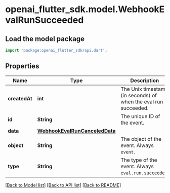 # openai_flutter_sdk.model.WebhookEvalRunSucceeded

## Load the model package
```dart
import 'package:openai_flutter_sdk/api.dart';
```

## Properties
Name | Type | Description | Notes
------------ | ------------- | ------------- | -------------
**createdAt** | **int** | The Unix timestamp (in seconds) of when the eval run succeeded.  | 
**id** | **String** | The unique ID of the event.  | 
**data** | [**WebhookEvalRunCanceledData**](WebhookEvalRunCanceledData.md) |  | 
**object** | **String** | The object of the event. Always `event`.  | [optional] 
**type** | **String** | The type of the event. Always `eval.run.succeeded`.  | 

[[Back to Model list]](../README.md#documentation-for-models) [[Back to API list]](../README.md#documentation-for-api-endpoints) [[Back to README]](../README.md)


